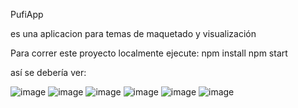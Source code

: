 PufiApp

es una aplicacion para temas de maquetado y visualización

Para correr este proyecto localmente ejecute:
npm install
npm start

así se debería ver:

![image](https://user-images.githubusercontent.com/96093773/206611500-a79d4bf5-a9e1-40c9-b79f-1eee4d661bc7.png)
![image](https://user-images.githubusercontent.com/96093773/206611607-a9120288-8a98-43ea-b7e1-b1076ec4c6eb.png)
![image](https://user-images.githubusercontent.com/96093773/206611655-a90649d9-8e9e-4244-888f-d3dce868751d.png)
![image](https://user-images.githubusercontent.com/96093773/206611701-e7ac3141-55b9-4142-98b9-5c34ae728cdd.png)
![image](https://user-images.githubusercontent.com/96093773/206611738-0c561f14-86e9-45f3-aa5e-9b331eac727b.png)
![image](https://user-images.githubusercontent.com/96093773/206611856-dbb3f6bd-ce22-4b3e-ab03-ba7fe6058907.png)



